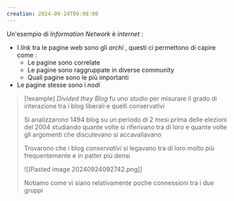 ```yaml
---
creation: 2024-09-24T09:08:00
---
```

Un'esempio di *Information Network* è *internet* :
+ I *link* tra le pagine web sono gli *archi* , questi ci permettono di capire come :
	+ Le pagine sono correlate
	+ Le pagine sono raggruppate in diverse community
	+ Quali pagine sono le più importanti
+ Le pagine stesse sono i *nodi*

>[!example] 
>*Divided they Blog* fu uno *studio* per misurare il grado di interazione tra i blog liberali e quelli conservativi
>
>Si analizzarono 1494 blog su un periodo di 2 mesi prima delle elezioni del 2004 
>studiando quante volte si riferivano tra di loro e quante volte gli argomenti che discutevano si accavallavano 
>
>Trovarono che i blog *conservativi* si legavano tra di loro molto più frequentemente e in patter più densi
>
>![[Pasted image 20240924092742.png]]
>
>Notiamo come vi siano relativamente poche connessioni tra i due gruppi 

